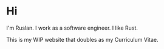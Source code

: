 # Hi

I'm Ruslan. I work as a software engineer. I like Rust.

This is my WIP website that doubles as my Curriculum Vitae.
